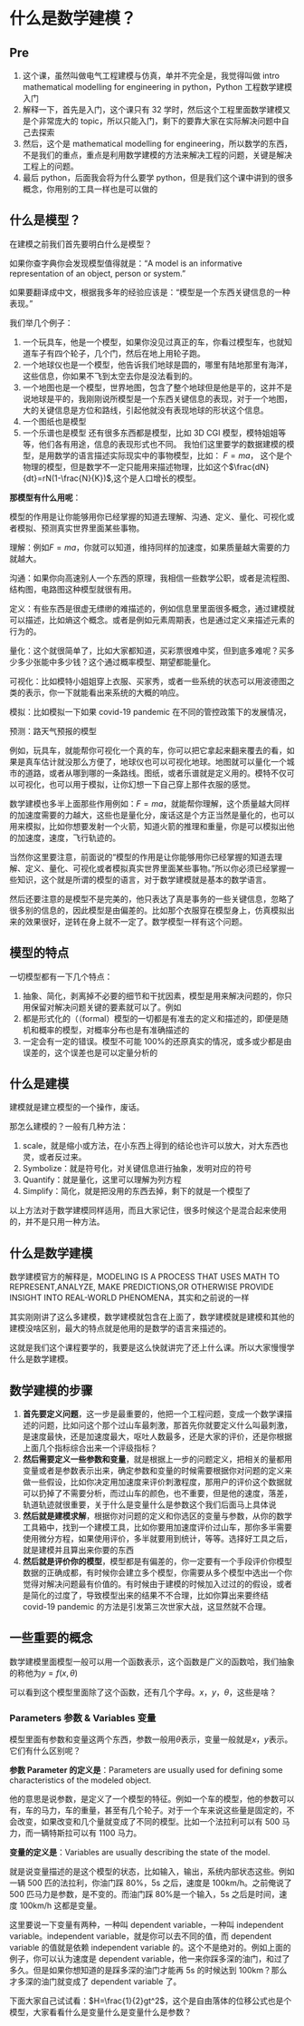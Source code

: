 # 什么是数学建模？

<!-- keywords:key1;key2; -->
<!-- description:this is a description -->
<!-- coverimage:![cover](cover.jpg) -->

## Pre

1. 这个课，虽然叫做电气工程建模与仿真，单并不完全是，我觉得叫做 intro mathematical modelling for engineering in python，Python 工程数学建模入门
2. 解释一下，首先是入门，这个课只有 32 学时，然后这个工程里面数学建模又是个非常庞大的 topic，所以只能入门，剩下的要靠大家在实际解决问题中自己去探索
3. 然后，这个是 mathematical modelling for engineering，所以数学的东西，不是我们的重点，重点是利用数学建模的方法来解决工程的问题，关键是解决工程上的问题。
4. 最后 python，后面我会将为什么要学 python，但是我们这个课中讲到的很多概念，你用别的工具一样也是可以做的

## 什么是模型？

在建模之前我们首先要明白什么是模型？

如果你查字典你会发现模型值得就是：“A model is an informative representation of an object, person or system.”

如果要翻译成中文，根据我多年的经验应该是：“模型是一个东西关键信息的一种表现。”

我们举几个例子：

1. 一个玩具车，他是一个模型，如果你没见过真正的车，你看过模型车，也就知道车子有四个轮子，几个门，然后在地上用轮子跑。
2. 一个地球仪也是一个模型，他告诉我们地球是圆的，哪里有陆地那里有海洋，这些信息，你如果不飞到太空去你是没法看到的。
3. 一个地图也是一个模型，世界地图，包含了整个地球但是他是平的，这并不是说地球是平的，我刚刚说所模型是一个东西关键信息的表现，对于一个地图，大的关键信息是方位和路线，引起他就没有表现地球的形状这个信息。
4. 一个图纸也是模型
5. 一个乐谱也是模型
   还有很多东西都是模型，比如 3D CGI 模型，模特姐姐等等，他们各有用途，信息的表现形式也不同。
   我怕们这里要学的数据建模的模型，是用数学的语言描述实际现实中的事物模型，比如：
   $F=ma$， 这个是个物理的模型，但是数学不一定只能用来描述物理，比如这个$\frac{dN}{dt}=rN(1-\frac{N}{K})$,这个是人口增长的模型。

**那模型有什么用呢**：

模型的作用是让你能够用你已经掌握的知道去理解、沟通、定义、量化、可视化或者模拟、预测真实世界里面某些事物。

理解：例如$F=ma$，你就可以知道，维持同样的加速度，如果质量越大需要的力就越大。

沟通：如果你向高速别人一个东西的原理，我相信一些数学公职，或者是流程图、结构图，电路图这种模型就很有用。

定义：有些东西是很虚无缥缈的难描述的，例如信息里里面很多概念，通过建模就可以描述，比如熵这个概念。或者是例如元素周期表，也是通过定义来描述元素的行为的。

量化：这个就很简单了，比如大家都知道，买彩票很难中奖，但到底多难呢？买多少多少张能中多少钱？这个通过概率模型、期望都能量化。

可视化：比如模特小姐姐穿上衣服、买家秀，或者一些系统的状态可以用波德图之类的表示，你一下就能看出来系统的大概的响应。

模拟：比如模拟一下如果 covid-19 pandemic 在不同的管控政策下的发展情况，

预测：路天气预报的模型

例如，玩具车，就能帮你可视化一个真的车，你可以把它拿起来翻来覆去的看，如果是真车估计就没那么方便了，地球仪也可以可视化地球。地图就可以量化一个城市的道路，或者从哪到哪的一条路线。图纸，或者乐谱就是定义用的。模特不仅可以可视化，也可以用于模拟，让你幻想一下自己穿上那件衣服的感觉。

数学建模也多半上面那些作用例如：$F=ma$，就能帮你理解，这个质量越大同样的加速度需要的力越大，这些也是量化分，废话这是个方正当然是量化的，也可以用来模拟，比如你想要发射一个火箭，知道火箭的推理和重量，你是可以模拟出他的加速度，速度，飞行轨迹的。

当然你这里要注意，前面说的“模型的作用是让你能够用你已经掌握的知道去理解、定义、量化、可视化或者模拟真实世界里面某些事物。”所以你必须已经掌握一些知识，这个就是所谓的模型的语言，对于数学建模就是基本的数学语言。

然后还要注意的是模型不是完美的，他只表达了真是事务的一些关键信息，忽略了很多别的信息的，因此模型是由偏差的。比如那个衣服穿在模型身上，仿真模拟出来的效果很好，逆转在身上就不一定了。数学模型一样有这个问题。

## 模型的特点

一切模型都有一下几个特点：

1. 抽象、简化，剥离掉不必要的细节和干扰因素，模型是用来解决问题的，你只用保留对解决问题关键的要素就可以了。例如
2. 都是形式化的（（formal）模型的一切都是有准去的定义和描述的，即便是随机和概率的模型，对概率分布也是有准确描述的
3. 一定会有一定的错误。模型不可能 100%的还原真实的情况，或多或少都是由误差的，这个误差也是可以定量分析的

## 什么是建模

建模就是建立模型的一个操作，废话。

那怎么建模的？一般有几种方法：

1. scale，就是缩小或方法，在小东西上得到的结论也许可以放大，对大东西也灵，或者反过来。
2. Symbolize：就是符号化，对关键信息进行抽象，发明对应的符号
3. Quantify：就是量化，这里可以理解为列方程
4. Simplify：简化，就是把没用的东西去掉，剩下的就是一个模型了

以上方法对于数学建模同样适用，而且大家记住，很多时候这个是混合起来使用的，并不是只用一种方法。

## 什么是数学建模

数学建模官方的解释是，MODELING IS A PROCESS THAT USES MATH TO REPRESENT,ANALYZE, MAKE PREDICTIONS,OR OTHERWISE PROVIDE INSIGHT INTO REAL-WORLD PHENOMENA，其实和之前说的一样

其实刚刚讲了这么多建模，数学建模就包含在上面了，数学建模就是建模和其他的建模没啥区别，最大的特点就是他用的是数学的语言来描述的。

这就是我们这个课程要学的，我要是这么快就讲完了还上什么课。所以大家慢慢学什么是数学建模。

## 数学建模的步骤

1. **首先要定义问题**，这一步是最重要的，他把一个工程问题，变成一个数学课描述的问题，比如问这个那个过山车最刺激，那首先你就要定义什么叫最刺激，是速度最快，还是加速度最大，呕吐人数最多，还是大家的评价，还是你根据上面几个指标综合出来一个评级指标？
2. **然后需要定义一些参数和变量**，就是根据上一步的问题定义，把相关的量都用变量或者是参数表示出来，确定参数和变量的时候需要根据你对问题的定义来做一些假设，比如你决定用加速度来评价刺激程度，那用户的评价这个数据就可以扔掉了不需要分析，而过山车的颜色，也不重要，但是他的速度，落差，轨道轨迹就很重要，关于什么是变量什么是参数这个我们后面马上具体说
3. **然后就是建模求解**，根据你对问题的定义和你选区的变量与参数，从你的数学工具箱中，找到一个建模工具，比如你要用加速度评价过山车，那你多半需要使用微分方程，如果使用评价，多半就要用到统计，等等。选择好工具之后，就是建模并且算出来你要的东西
4. **然后就是评价你的模型**，模型都是有偏差的，你一定要有一个手段评价你模型数据的正确成都，有时候你会建立多个模型，你需要从多个模型中选出一个你觉得对解决问题最有价值的。有时候由于建模的时候加入过过的的假设，或者是简化的过度了，导致模型出来的结果不不合理，比如你算出来要终结 covid-19 pandemic 的方法是引发第三次世家大战，这显然就不合理。

## 一些重要的概念

数学建模里面模型一般可以用一个函数表示，这个函数是广义的函数哈，我们抽象的称他为$y=f(x,\theta)$

可以看到这个模型里面除了这个函数，还有几个字母。$x，y，\theta$，这些是啥？

### Parameters 参数 & Variables 变量

模型里面有参数和变量这两个东西，参数一般用$\theta$表示，变量一般就是$x，y$表示。它们有什么区别呢？

**参数 Parameter 的定义是**：Parameters are usually used for defining some characteristics of the modeled object.

他的意思是说参数，是定义了一个模型的特征。例如一个车的模型，他的参数可以有，车的马力，车的重量，甚至有几个轮子。对于一个车来说这些量是固定的，不会改变，如果改变和几个量就变成了不同的模型。比如一个法拉利可以有 500 马力，而一辆特斯拉可以有 1100 马力。

**变量的定义是**：Variables are usually describing the state of the model.

就是说变量描述的是这个模型的状态，比如输入，输出，系统内部状态这些。例如一辆 500 匹的法拉利，你油门踩 80%，5s 之后，速度是 100km/h。之前俺说了 500 匹马力是参数，是不变的。而油门踩 80%是一个输入，5s 之后是时间，速度 100km/h 这都是变量。

这里要说一下变量有两种，一种叫 dependent variable，一种叫 independent variable。independent variable，就是你可以去不同的值，而 dependent variable 的值就是依赖 independent variable 的。这个不是绝对的。例如上面的例子，你可以认为速度是 dependent variable，他一来你踩多深的油门，和过了多久。但是如果你想知道的是踩多深的油门才能再 5s 的时候达到 100km？那么才多深的油门就变成了 dependent variable 了。

下面大家自己试试看：$H=\frac{1}{2}gt^2$，这个是自由落体的位移公式也是个模型，大家看看什么是变量什么是变量什么是参数？
